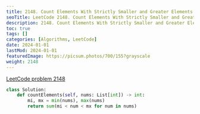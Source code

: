 ```yaml
---
title: 2148. Count Elements With Strictly Smaller and Greater Elements
seoTitle: LeetCode 2148. Count Elements With Strictly Smaller and Greater Elements | Python solution and explanation
description: 2148. Count Elements With Strictly Smaller and Greater Elements
toc: true
tags: []
categories: [Algorithms, LeetCode]
date: 2024-01-01
lastMod: 2024-01-01
featuredImage: https://picsum.photos/700/155?grayscale
weight: 2148
---
```


[LeetCode problem 2148](https://leetcode.com/problems/count-elements-with-strictly-smaller-and-greater-elements/)

```python
class Solution:
    def countElements(self, nums: List[int]) -> int:
        mi, mx = min(nums), max(nums)
        return sum(mi < num < mx for num in nums)

```

